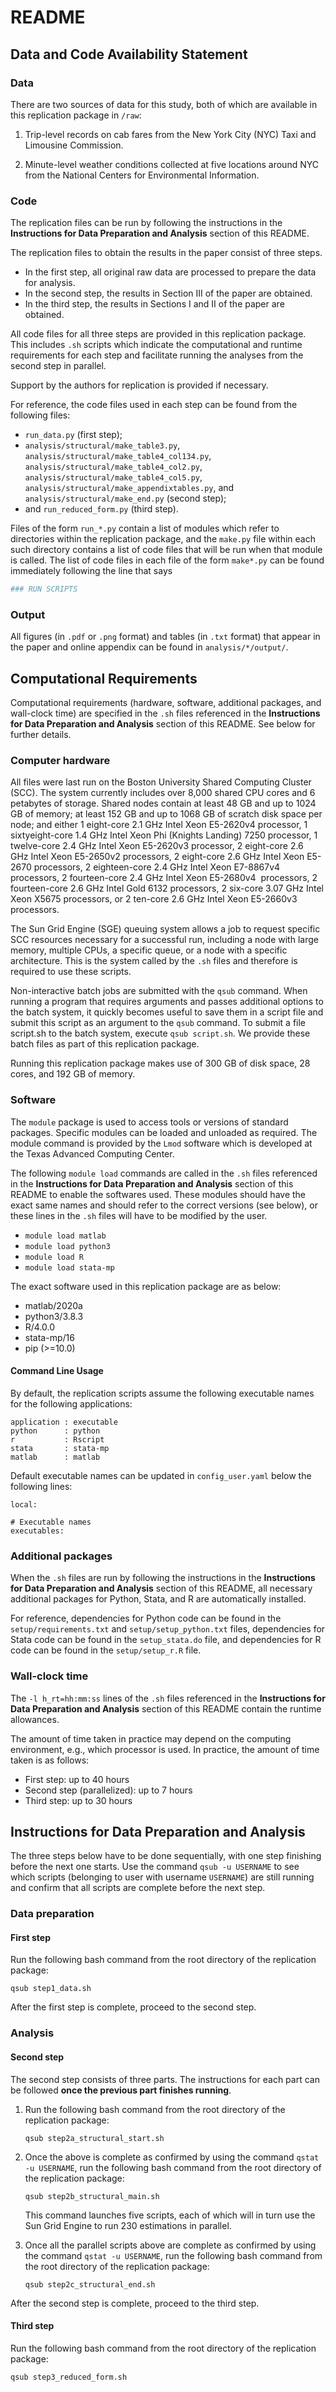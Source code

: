 # README

## Data and Code Availability Statement

### Data

There are two sources of data for this study, both of which are available in this replication package in `/raw`:

1. Trip-level records on cab fares from the New York City (NYC) Taxi and Limousine Commission.

2. Minute-level weather conditions collected at five locations around NYC from the National Centers for Environmental Information.

### Code

The replication files can be run by following the instructions in the **Instructions for Data Preparation and Analysis** section of this README.

The replication files to obtain the results in the paper consist of three steps.

- In the first step, all original raw data are processed to prepare the data for analysis.
- In the second step, the results in Section III of the paper are obtained.
- In the third step, the results in Sections I and II of the paper are obtained.

All code files for all three steps are provided in this replication package. This includes `.sh` scripts which indicate the computational and runtime requirements for each step and facilitate running the analyses from the second step in parallel.

Support by the authors for replication is provided if necessary.

For reference, the code files used in each step can be found from the following files:

- `run_data.py` (first step);
- `analysis/structural/make_table3.py`, `analysis/structural/make_table4_col134.py`, `analysis/structural/make_table4_col2.py`, `analysis/structural/make_table4_col5.py`, `analysis/structural/make_appendixtables.py`, and `analysis/structural/make_end.py` (second step);
- and `run_reduced_form.py` (third step).

Files of the form `run_*.py` contain a list of modules which refer to directories within the replication package, and the `make.py` file within each such directory contains a list of code files that will be run when that module is called. The list of code files in each file of the form `make*.py` can be found immediately following the line that says

   ```python
   ### RUN SCRIPTS
   ```

### Output

All figures (in `.pdf` or `.png` format) and tables (in `.txt` format) that appear in the paper and online appendix can be found in `analysis/*/output/`.

## Computational Requirements

Computational requirements (hardware, software, additional packages, and wall-clock time) are specified in the `.sh` files referenced in the **Instructions for Data Preparation and Analysis** section of this README. See below for further details.

### Computer hardware

All files were last run on the Boston University Shared Computing Cluster (SCC). The system currently includes over 8,000 shared CPU cores and 6 petabytes of storage. Shared nodes contain at least 48 GB and up to 1024 GB of memory; at least 152 GB and up to 1068 GB of scratch disk space per node; and either 1 eight-core 2.1 GHz Intel Xeon E5-2620v4 processor, 1 sixtyeight-core 1.4 GHz Intel Xeon Phi (Knights Landing) 7250 processor, 1 twelve-core 2.4 GHz Intel Xeon E5-2620v3 processor, 2 eight-core 2.6 GHz Intel Xeon E5-2650v2 processors, 2 eight-core 2.6 GHz Intel Xeon E5-2670 processors, 2 eighteen-core 2.4 GHz Intel Xeon E7-8867v4 processors, 2 fourteen-core 2.4 GHz Intel Xeon E5-2680v4  processors, 2 fourteen-core 2.6 GHz Intel Gold 6132 processors, 2 six-core 3.07 GHz Intel Xeon X5675 processors, or 2 ten-core 2.6 GHz Intel Xeon E5-2660v3 processors.

The Sun Grid Engine (SGE) queuing system allows a job to request specific SCC resources necessary for a successful run, including a node with large memory, multiple CPUs, a specific queue, or a node with a specific architecture. This is the system called by the `.sh` files and therefore is required to use these scripts.

Non-interactive batch jobs are submitted with the `qsub` command. When running a program that requires arguments and passes additional options to the batch system, it quickly becomes useful to save them in a script file and submit this script as an argument to the `qsub` command. To submit a file script.sh to the batch system, execute `qsub script.sh`. We provide these batch files as part of this replication package.

Running this replication package makes use of 300 GB of disk space, 28 cores, and 192 GB of memory.

### Software

The `module` package is used to access tools or versions of standard packages. Specific modules can be loaded and unloaded as required. The module command is provided by the `Lmod` software which is developed at the Texas Advanced Computing Center.

The following `module load` commands are called in the `.sh` files referenced in the **Instructions for Data Preparation and Analysis** section of this README to enable the softwares used. These modules should have the exact same names and should refer to the correct versions (see below), or these lines in the `.sh` files will have to be modified by the user.

- `module load matlab`
- `module load python3`
- `module load R`
- `module load stata-mp`

The exact software used in this replication package are as below:

- matlab/2020a
- python3/3.8.3
- R/4.0.0
- stata-mp/16
- pip (>=10.0)

#### Command Line Usage

By default, the replication scripts assume the following executable names for the following applications:

   ```text
   application : executable
   python      : python
   r           : Rscript
   stata       : stata-mp
   matlab      : matlab
   ```

Default executable names can be updated in `config_user.yaml` below the following lines:

   ```text
   local:

   # Executable names
   executables:
   ```

### Additional packages

When the `.sh` files are run by following the instructions in the **Instructions for Data Preparation and Analysis** section of this README, all necessary additional packages for Python, Stata, and R are automatically installed.

For reference, dependencies for Python code can be found in the `setup/requirements.txt` and `setup/setup_python.txt` files, dependencies for Stata code can be found in the `setup_stata.do` file, and dependencies for R code can be found in the `setup/setup_r.R` file.

### Wall-clock time

The `-l h_rt=hh:mm:ss` lines of the `.sh` files referenced in the **Instructions for Data Preparation and Analysis** section of this README contain the runtime allowances.

The amount of time taken in practice may depend on the computing environment, e.g., which processor is used. In practice, the amount of time taken is as follows:

- First step: up to 40 hours
- Second step (parallelized): up to 7 hours
- Third step: up to 30 hours

## Instructions for Data Preparation and Analysis

The three steps below have to be done sequentially, with one step finishing before the next one starts. Use the command `qsub -u USERNAME` to see which scripts (belonging to user with username `USERNAME`) are still running and confirm that all scripts are complete before the next step.

### Data preparation

#### First step

Run the following bash command from the root directory of the replication package:

   ```shell
   qsub step1_data.sh
   ```

After the first step is complete, proceed to the second step.

### Analysis

#### Second step

The second step consists of three parts. The instructions for each part can be followed **once the previous part finishes running**.

1. Run the following bash command from the root directory of the replication package:

      ```shell
      qsub step2a_structural_start.sh
      ```

2. Once the above is complete as confirmed by using the command `qstat -u USERNAME`, run the following bash command from the root directory of the replication package:

      ```shell
      qsub step2b_structural_main.sh
      ```

   This command launches five scripts, each of which will in turn use the Sun Grid Engine to run 230 estimations in parallel.

3. Once all the parallel scripts above are complete as confirmed by using the command `qstat -u USERNAME`, run the following bash command from the root directory of the replication package:

      ```shell
      qsub step2c_structural_end.sh
      ```

After the second step is complete, proceed to the third step.

#### Third step

Run the following bash command from the root directory of the replication package:

   ```shell
   qsub step3_reduced_form.sh
   ```
